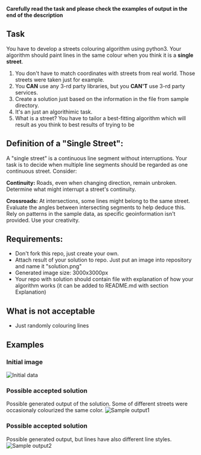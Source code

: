 **Carefully read the task and please check the examples of output in the end of the description**

## Task
You have to develop a streets colouring algorithm using python3. Your algorithm should paint lines in the same colour when you think it is a **single street**.
1. You don't have to match coordinates with streets from real world. Those streets were taken just for example.
2. You **CAN** use any 3-rd party libraries, but you **CAN'T** use 3-rd party services.
3. Create a solution just based on the information in the file from sample directory.
4. It's an just an algorithimic task.
5. What is a street? You have to tailor a best-fitting algorithm which will result as you think to best results of trying to be 

## Definition of a "Single Street":

A "single street" is a continuous line segment without interruptions. Your task is to decide when multiple line segments should be regarded as one continuous street. Consider:

**Continuity:** Roads, even when changing direction, remain unbroken. Determine what might interrupt a street's continuity.

**Crossroads:** At intersections, some lines might belong to the same street. Evaluate the angles between intersecting segments to help deduce this.
Rely on patterns in the sample data, as specific geoinformation isn't provided. Use your creativity.

## Requirements:
- Don't fork this repo, just create your own.
- Attach result of your solution to repo. Just put an image into repository and name it "solution.png"
- Generated image size: 3000x3000px
- Your repo with solution should contain file with explanation of how your algorithm works (it can be added to README.md with section Explanation)

## What is not acceptable
- Just randomly colouring lines

## Examples
### Initial image
![Initial data](https://raw.githubusercontent.com/zakhar-bozhok-jito/jun-python-gis-test-task/master/out-examples/initial.png)
### Possible accepted solution
Possible generated output of the solution. Some of different streets were occasionaly colourized the same color.
![Sample output1](https://raw.githubusercontent.com/zakhar-bozhok-jito/jun-python-gis-test-task/master/out-examples/processed-solid.png)
### Possible accepted solution
Possible generated output, but lines have also different line styles.
![Sample output2](https://raw.githubusercontent.com/zakhar-bozhok-jito/jun-python-gis-test-task/master/out-examples/processed.png)
